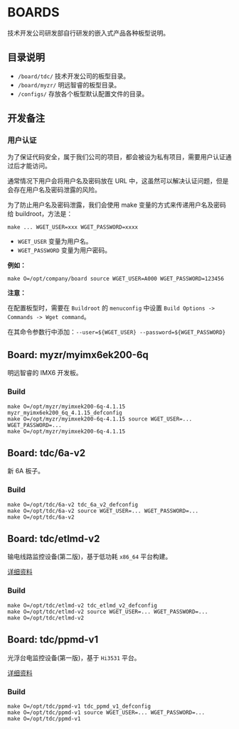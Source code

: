 # BOARDS

技术开发公司研发部自行研发的嵌入式产品各种板型说明。


## 目录说明

- `/board/tdc/` 技术开发公司的板型目录。
- `/board/myzr/` 明远智睿的板型目录。
- `/configs/` 存放各个板型默认配置文件的目录。


## 开发备注

### 用户认证

为了保证代码安全，属于我们公司的项目，都会被设为私有项目，需要用户认证通过后才能访问。

通常情况下用户会将用户名及密码放在 URL 中，这虽然可以解决认证问题，但是会存在用户名及密码泄露的风险。

为了防止用户名及密码泄露，我们会使用 make 变量的方式来传递用户名及密码给 buildroot，方法是：

```
make ... WGET_USER=xxx WGET_PASSWORD=xxxx
```

- `WGET_USER` 变量为用户名。
- `WGET_PASSWORD` 变量为用户密码。


**例如：**

```
make O=/opt/company/board source WGET_USER=A000 WGET_PASSWORD=123456
```

**注意：**

在配置板型时，需要在 `Buildroot` 的 `menuconfig` 中设置 `Build Options -> Commands -> Wget command`。

在其命令参数行中添加：`--user=${WGET_USER} --password=${WGET_PASSWORD}`


## Board: myzr/myimx6ek200-6q

明远智睿的 IMX6 开发板。

### Build

```
make O=/opt/myzr/myimxek200-6q-4.1.15 myzr_myimx6ek200_6q_4.1.15_defconfig
make O=/opt/myzr/myimxek200-6q-4.1.15 source WGET_USER=... WGET_PASSWORD=...
make O=/opt/myzr/myimxek200-6q-4.1.15
```

## Board: tdc/6a-v2

新 6A 板子。

### Build

```
make O=/opt/tdc/6a-v2 tdc_6a_v2_defconfig
make O=/opt/tdc/6a-v2 source WGET_USER=... WGET_PASSWORD=...
make O=/opt/tdc/6a-v2
```


## Board: tdc/etlmd-v2

输电线路监控设备(第二版)，基于低功耗 `x86_64` 平台构建。

[详细资料](board/tdc/etlmd-v2/README.md)

### Build

```
make O=/opt/tdc/etlmd-v2 tdc_etlmd_v2_defconfig
make O=/opt/tdc/etlmd-v2 source WGET_USER=... WGET_PASSWORD=...
make O=/opt/tdc/etlmd-v2
```


## Board: tdc/ppmd-v1

光浮台电监控设备(第一版)，基于 `Hi3531` 平台。

[详细资料](board/tdc/ppmd-v1/README.md)

### Build

```
make O=/opt/tdc/ppmd-v1 tdc_ppmd_v1_defconfig
make O=/opt/tdc/ppmd-v1 source WGET_USER=... WGET_PASSWORD=...
make O=/opt/tdc/ppmd-v1
```



